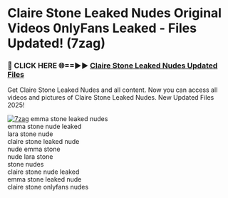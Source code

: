 # Claire Stone Leaked Nudes Original Videos 0nlyFans Leaked - Files Updated! (7zag)

<h3>🔴 CLICK HERE 🌐==►► <a href="https://tinyurl.com/4mcuefdz" rel="nofollow">Claire Stone Leaked Nudes Updated Files</a></h3>

Get Claire Stone Leaked Nudes and all content. Now you can access all videos and pictures of Claire Stone Leaked Nudes. New Updated Files 2025!

[![7zag](https://i.imgur.com/StAQSOY.gif)](https://tinyurl.com/4mcuefdz)
emma stone leaked nudes<br>
emma stone nude leaked<br>
lara stone nude<br>
claire stone leaked nude<br>
nude emma stone<br>
nude lara stone<br>
stone nudes<br>
claire stone nude leaked<br>
emma stone leaked nude<br>
claire stone onlyfans nudes